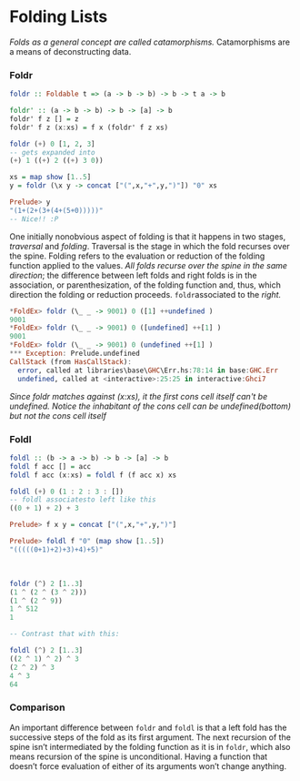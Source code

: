 # Folding Lists

*Folds as a general concept are called catamorphisms.* Catamorphisms are a means of deconstructing data.



### Foldr

```haskell
foldr :: Foldable t => (a -> b -> b) -> b -> t a -> b
```

```haskell
foldr' :: (a -> b -> b) -> b -> [a] -> b
foldr' f z [] = z
foldr' f z (x:xs) = f x (foldr' f z xs)

foldr (+) 0 [1, 2, 3]
-- gets expanded into
(+) 1 ((+) 2 ((+) 3 0))
```

```haskell
xs = map show [1..5]
y = foldr (\x y -> concat ["(",x,"+",y,")"]) "0" xs

Prelude> y
"(1+(2+(3+(4+(5+0)))))"
-- Nice!! :P
```

One initially nonobvious aspect of folding is that it happens in two stages, *traversal* and *folding*. Traversal is the stage in which the fold recurses over the spine. Folding refers to the evaluation or reduction of the folding function applied to the values. *All folds recurse over the spine in the same direction*; the difference between left folds and right folds is in the association, or parenthesization, of the folding function and, thus, which direction the folding or reduction proceeds. `foldr`associated to the *right.*

```haskell
*FoldEx> foldr (\_ _ -> 9001) 0 ([1] ++undefined )
9001
*FoldEx> foldr (\_ _ -> 9001) 0 ([undefined] ++[1] )
9001
*FoldEx> foldr (\_ _ -> 9001) 0 (undefined ++[1] ) 
*** Exception: Prelude.undefined
CallStack (from HasCallStack):
  error, called at libraries\base\GHC\Err.hs:78:14 in base:GHC.Err
  undefined, called at <interactive>:25:25 in interactive:Ghci7
```

*Since foldr matches against (x:xs), it the first cons cell itself can't be undefined.  Notice the inhabitant of the cons cell can be undefined(bottom) but not the cons cell itself*



### Foldl

 

```haskell
foldl :: (b -> a -> b) -> b -> [a] -> b 
foldl f acc [] = acc
foldl f acc (x:xs) = foldl f (f acc x) xs

foldl (+) 0 (1 : 2 : 3 : []) 
-- foldl associatesto left like this 
((0 + 1) + 2) + 3
```

```haskell
Prelude> f x y = concat ["(",x,"+",y,")"]

Prelude> foldl f "0" (map show [1..5]) 
"(((((0+1)+2)+3)+4)+5)"
```

​    

```haskell
foldr (^) 2 [1..3] 
(1 ^ (2 ^ (3 ^ 2))) 
(1 ^ (2 ^ 9)) 
1 ^ 512 
1

-- Contrast that with this: 

foldl (^) 2 [1..3] 
((2 ^ 1) ^ 2) ^ 3 
(2 ^ 2) ^ 3 
4 ^ 3 
64
```



### Comparison

An important difference between `foldr` and `foldl` is that a left fold has the successive steps of the fold as its first argument. The next recursion of the spine isn’t intermediated by the folding function as it is in `foldr`, which also means recursion of the spine is unconditional. Having a function that doesn’t force evaluation of either of its arguments won’t change anything.
